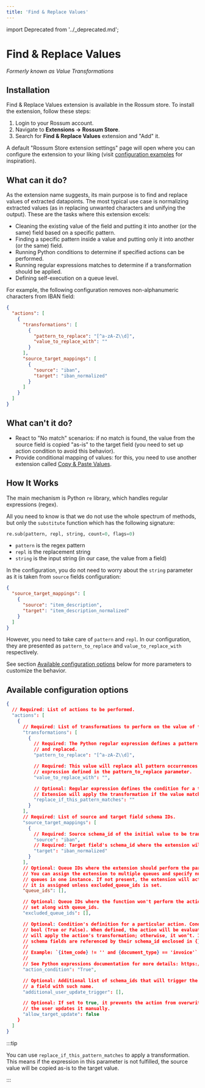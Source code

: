 ```yaml
---
title: 'Find & Replace Values'
---
```


import Deprecated from '../\_deprecated.md';

<Deprecated />

# Find & Replace Values

_Formerly known as Value Transformations_

## Installation

Find & Replace Values extension is available in the Rossum store. To install the extension, follow these steps:

1. Login to your Rossum account.
1. Navigate to **Extensions → Rossum Store**.
1. Search for **Find & Replace Values** extension and "Add" it.

A default "Rossum Store extension settings" page will open where you can configure the extension to your liking (visit [configuration examples](./configuration-examples.md) for inspiration).

## What can it do?

As the extension name suggests, its main purpose is to find and replace values of extracted datapoints. The most typical use case is normalizing extracted values (as in replacing unwanted characters and unifying the output). These are the tasks where this extension excels:

- Cleaning the existing value of the field and putting it into another (or the same) field based on a specific pattern.
- Finding a specific pattern inside a value and putting only it into another (or the same) field.
- Running Python conditions to determine if specified actions can be performed.
- Running regular expressions matches to determine if a transformation should be applied.
- Defining self-execution on a queue level.

For example, the following configuration removes non-alphanumeric characters from IBAN field:

```json
{
  "actions": [
    {
      "transformations": [
        {
          "pattern_to_replace": "[^a-zA-Z\\d]",
          "value_to_replace_with": ""
        }
      ],
      "source_target_mappings": [
        {
          "source": "iban",
          "target": "iban_normalized"
        }
      ]
    }
  ]
}
```

## What can't it do?

- React to "No match" scenarios: if no match is found, the value from the source field is copied "as-is" to the target field (you need to set up action condition to avoid this behavior).
- Provide conditional mapping of values: for this, you need to use another extension called [Copy & Paste Values](../copy-paste-values/index.md).

## How It Works

The main mechanism is Python `re` library, which handles regular expressions (regex).

All you need to know is that we do not use the whole spectrum of methods, but only the `substitute` function which has the following signature:

```python
re.sub(pattern, repl, string, count=0, flags=0)
```

- `pattern` is the regex pattern
- `repl` is the replacement string
- `string` is the input string (in our case, the value from a field)

In the configuration, you do not need to worry about the `string` parameter as it is taken from `source` fields configuration:

```json
{
  "source_target_mappings": [
    {
      "source": "item_description",
      "target": "item_description_normalized"
    }
  ]
}
```

However, you need to take care of `pattern` and `repl`. In our configuration, they are presented as `pattern_to_replace` and `value_to_replace_with` respectively.

See section [Available configuration options](#available-configuration-options) below for more parameters to customize the behavior.

## Available configuration options

```json
{
  // Required: List of actions to be performed.
  "actions": [
    {
      // Required: List of transformations to perform on the value of the source field.
      "transformations": [
        {
          // Required: The Python regular expression defines a pattern in the value to be found
          // and replaced.
          "pattern_to_replace": "[^a-zA-Z\\d]",

          // Required: This value will replace all pattern occurrences matching the regular
          // expression defined in the pattern_to_replace parameter.
          "value_to_replace_with": "",

          // Optional: Regular expression defines the condition for a transformation to be applied.
          // Extension will apply the transformation if the value matches the expression.
          "replace_if_this_pattern_matches": ""
        }
      ],
      // Required: List of source and target field schema IDs.
      "source_target_mappings": [
        {
          // Required: Source schema_id of the initial value to be transformed.
          "source": "iban",
          // Required: Target field's schema_id where the extension will store the transformed value.
          "target": "iban_normalized"
        }
      ],
      // Optional: Queue IDs where the extension should perform the particular action.
      // You can assign the extension to multiple queues and specify numerous actions for different
      // queues in one instance. If not present, the extension will act on all the queues to which
      // it is assigned unless excluded_queue_ids is set.
      "queue_ids": [],

      // Optional: Queue IDs where the function won't perform the action. This parameter cannot be
      // set along with queue_ids.
      "excluded_queue_ids": [],

      // Optional: Condition's definition for a particular action. Condition needs to evaluate to
      // bool (True or False). When defined, the action will be evaluated. If True, the extension
      // will apply the action's transformation; otherwise, it won’t. It's a Python condition where
      // schema fields are referenced by their schema_id enclosed in {}.
      //
      // Example: `{item_code} != '' and {document_type} == 'invoice'`
      //
      // See Python expressions documentation for more details: https://docs.python.org/3.8/reference/expressions.html
      "action_condition": "True",

      // Optional: Additional list of schema_ids that will trigger the action if a user modified
      // a field with such name.
      "additional_user_update_trigger": [],

      // Optional: If set to true, it prevents the action from overwriting the target value when
      // the user updates it manually.
      "allow_target_update": false
    }
  ]
}
```

:::tip

You can use `replace_if_this_pattern_matches` to apply a transformation. This means if the expression in this parameter is not fulfilled, the source value will be copied as-is to the target value.

:::
